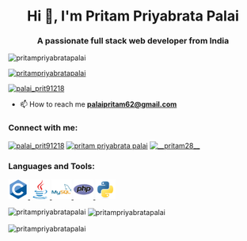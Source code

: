 <h1 align="center">Hi 👋, I'm Pritam Priyabrata Palai</h1>
<h3 align="center">A passionate full stack web developer from India</h3>

<p align="left"> <img src="https://komarev.com/ghpvc/?username=pritampriyabratapalai&label=Profile%20views&color=0e75b6&style=flat" alt="pritampriyabratapalai" /> </p>

<p align="left"> <a href="https://github.com/ryo-ma/github-profile-trophy"><img src="https://github-profile-trophy.vercel.app/?username=pritampriyabratapalai" alt="pritampriyabratapalai" /></a> </p>

<p align="left"> <a href="https://twitter.com/palai_prit91218" target="blank"><img src="https://img.shields.io/twitter/follow/palai_prit91218?logo=twitter&style=for-the-badge" alt="palai_prit91218" /></a> </p>

- 📫 How to reach me **palaipritam62@gmail.com**

<h3 align="left">Connect with me:</h3>
<p align="left">
<a href="https://twitter.com/palai_prit91218" target="blank"><img align="center" src="https://raw.githubusercontent.com/rahuldkjain/github-profile-readme-generator/master/src/images/icons/Social/twitter.svg" alt="palai_prit91218" height="30" width="40" /></a>
<a href="https://linkedin.com/in/pritam priyabrata palai" target="blank"><img align="center" src="https://raw.githubusercontent.com/rahuldkjain/github-profile-readme-generator/master/src/images/icons/Social/linked-in-alt.svg" alt="pritam priyabrata palai" height="30" width="40" /></a>
<a href="https://instagram.com/__pritam28__" target="blank"><img align="center" src="https://raw.githubusercontent.com/rahuldkjain/github-profile-readme-generator/master/src/images/icons/Social/instagram.svg" alt="__pritam28__" height="30" width="40" /></a>
</p>

<h3 align="left">Languages and Tools:</h3>
<p align="left"> <a href="https://www.cprogramming.com/" target="_blank" rel="noreferrer"> <img src="https://raw.githubusercontent.com/devicons/devicon/master/icons/c/c-original.svg" alt="c" width="40" height="40"/> </a> <a href="https://www.java.com" target="_blank" rel="noreferrer"> <img src="https://raw.githubusercontent.com/devicons/devicon/master/icons/java/java-original.svg" alt="java" width="40" height="40"/> </a> <a href="https://www.mysql.com/" target="_blank" rel="noreferrer"> <img src="https://raw.githubusercontent.com/devicons/devicon/master/icons/mysql/mysql-original-wordmark.svg" alt="mysql" width="40" height="40"/> </a> <a href="https://www.php.net" target="_blank" rel="noreferrer"> <img src="https://raw.githubusercontent.com/devicons/devicon/master/icons/php/php-original.svg" alt="php" width="40" height="40"/> </a> <a href="https://www.python.org" target="_blank" rel="noreferrer"> <img src="https://raw.githubusercontent.com/devicons/devicon/master/icons/python/python-original.svg" alt="python" width="40" height="40"/> </a> </p>

<p><img align="left" src="https://github-readme-stats.vercel.app/api/top-langs?username=pritampriyabratapalai&show_icons=true&locale=en&layout=compact" alt="pritampriyabratapalai" /></p>

<p>&nbsp;<img align="center" src="https://github-readme-stats.vercel.app/api?username=pritampriyabratapalai&show_icons=true&locale=en" alt="pritampriyabratapalai" /></p>

<p><img align="center" src="https://github-readme-streak-stats.herokuapp.com/?user=pritampriyabratapalai&" alt="pritampriyabratapalai" /></p>
